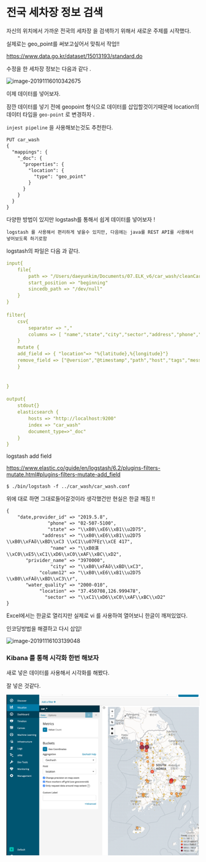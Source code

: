 # 전국 세차장 정보 검색 

자신의 위치에서 가까운 전국의 세차장 을 검색하기 위해서 새로운 주제를 시작했다.

실제로는 geo_point를 써보고싶어서 맞춰서 작업!! 

https://www.data.go.kr/dataset/15013193/standard.do

수정을 한 세차장 정보는 다음과 같다 .

![image-20191116010342675](/Users/daeyunkim/githubproject/elasticsearchStudy/car_wash/car_wash_data.png)



이제 데이터를 넣어보자.



잠깐 데이터를 넣기 전에 geopoint 형식으로 데이터를 삽입할것이기때문에 location의 데이터 타입을 `geo-point` 로 변경하자 .

`injest pipeline` 을 사용해보는것도 추천한다.

```shell
PUT car_wash
{
  "mappings": {
    "_doc": {
      "properties": {
        "location": {
          "type": "geo_point"
        }
      }
    }
  }
}
```



다양한 방법이 있지만 logstash를 통해서 쉽게 데이터를 넣어보자 ! 

`logstash 를 사용해서 편리하게 넣을수 있지만, 다음에는 java를 REST API를 사용해서 넣어보도록 하기로함` 



logstash의 파일은 다음 과 같다.

```yaml
input{
	file{
		path => "/Users/daeyunkim/Documents/07.ELK_v6/car_wash/cleanCar_edit.csv"
		start_position => "beginning"
		sincedb_path => "/dev/null"
	}
}

filter{
	csv{
		separator => ","
		columns => [ "name","state","city","sector","address","phone","water_quality" ,"latitude","longitude","date,provider_id","privider_name"]
	}
	mutate {
	add_field => { "location"=> "%{latitude},%{longitude}"}
	remove_field => ["@version","@timestamp","path","host","tags","message","latitude", "longitude"]
	}
	

}

output{
	stdout{}
	elasticsearch {
		hosts => "http://localhost:9200"
		index => "car_wash"
		document_type=>"_doc"
	}
}
```

logstash add field 

https://www.elastic.co/guide/en/logstash/6.2/plugins-filters-mutate.html#plugins-filters-mutate-add_field

```shell
$ ./bin/logstash -f ../car_wash/car_wash.conf
```





위에 대로 하면 그대로들어갈것이라 생각했건만 현실은 한글 깨짐 !! 

```shell
{
    "date,provider_id" => "2019.5.8",
               "phone" => "02-507-5100",
               "state" => "\\xB0\\xE6\\xB1\\u2D75",
             "address" => "\\xB0\\xE6\\xB1\\u2D75 \\xB0\\xFAõ\\xBD\\xC3 \\xC1\\u07FEӷ\\xCE 417",
                "name" => "\\xB0渶\\xC0\\xE5\\xC1\\xD6\\xC0\\xAF\\xBC\\xD2",
       "privider_name" => "3970000",
                "city" => "\\xB0\\xFAõ\\xBD\\xC3",
            "column12" => "\\xB0\\xE6\\xB1\\u2D75 \\xB0\\xFAõ\\xBD\\xC3\\r",
       "water_quality" => "2000-010",
            "location" => "37.450708,126.999478",
              "sector" => "\\xC1\\xD6\\xC0\\xAF\\xBC\\xD2"
}
```

Excel에서는 한글로 열리지만 실제로 vi 를 사용하여 열어보니 한글이 깨져있었다.

인코딩방법을 해결하고 다시 삽입! 

![image-20191116103139048](/Users/daeyunkim/githubproject/elasticsearchStudy/car_wash/car_was_index.png)





### Kibana 를 통해 시각화 한번 해보자 

새로 넣은 데이터를 사용해서 시각화를 해봤다.

잘 넣은 것같다.



![image-20191116104533376](./car_wash_map.png)